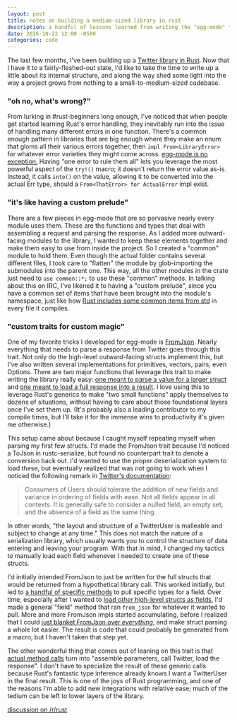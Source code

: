 ```yaml
---
layout: post
title: notes on building a medium-sized library in rust
description: a handful of lessons learned from writing the "egg-mode" twitter library
date: 2016-10-22 12:00 -0500
categories: code
---
```


The last few months, I've been building up a [Twitter library in Rust][egg-mode].
Now that I have it to a fairly-fleshed-out state,
I'd like to take the time to write up a little about its internal structure,
and along the way shed some light into the way a project grows from nothing
to a small-to-medium-sized codebase.

[egg-mode]: https://crates.io/crates/egg-mode

### "oh no, what's wrong?"

From lurking in #rust-beginners long enough,
I've noticed that when people get started learning Rust's error handling,
they inevitably run into the issue of handling many different errors in one function.
There's a common enough pattern in libraries that are big enough
where they make an enum that gloms all their various errors together,
then `impl From<LibraryError>` for whatever error varieties they might come across.
[egg-mode is no exception.][error-enum]
Having "one error to rule them all" lets you leverage the most powerful aspect of the `try!()` macro;
it doesn't return the error value as-is.
Instead, it calls `into()` on the value,
allowing it to be converted into the actual Err type,
should a `From<ThatError> for ActualError` impl exist.

[error-enum]: https://shiva.icesoldier.me/doc/egg_mode/error/enum.Error.html

### "it's like having a custom prelude"

There are a few pieces in egg-mode that are so pervasive nearly every module uses them.
These are the functions and types that deal with assembling a request and parsing the response.
As I added more outward-facing modules to the library,
I wanted to keep these elements together and make them easy to use from inside the project.
So I created a "common" module to hold them.
Even though the actual folder contains several different files,
I took care to "flatten" the module by glob-importing the submodules into the parent one.
This way, all the other modules in the crate just need to `use common::*;` to use these "common" methods.
In talking about this on IRC, I've likened it to having a "custom prelude",
since you have a common set of items that have been brought into the module's namespace,
just like how [Rust includes some common items from std][prelude] in every file it compiles.

[prelude]: https://doc.rust-lang.org/std/prelude/

### "custom traits for custom magic"

One of my favorite tricks I developed for egg-mode is [FromJson][].
Nearly everything that needs to parse a response from Twitter goes through this trait.
Not only do the high-level outward-facing structs implement this,
but I've also written several implementations for primitives, vectors, pairs, even Options.
There are two major functions that leverage this trait to make writing the library really easy:
[one meant to parse a value for a larger struct][field]
and [one meant to load a full response into a result][parse_response].
I love using this to leverage Rust's generics
to make "two small functions" apply themselves to dozens of situations,
without having to care about those foundational layers once I've set them up.
(It's probably also a leading contributor to my compile times,
but I'll take it for the immense wins to productivity it's given me otherwise.)

[field]: https://github.com/QuietMisdreavus/twitter-rs/blob/67aa9a38c6dd415078afe23d6d07b03b2398ba16/src/common/from_json.rs#L159-L161
[parse_response]: https://github.com/QuietMisdreavus/twitter-rs/blob/67aa9a38c6dd415078afe23d6d07b03b2398ba16/src/common/response.rs#L376-L385
[FromJson]: https://github.com/QuietMisdreavus/twitter-rs/blob/master/src/common/from_json.rs

This setup came about because I caught myself repeating myself when parsing my first few structs.
I'd made the FromJson trait because I'd noticed a ToJson in rustc-serialize,
but found no counterpart trait to denote a conversion back out.
I'd wanted to use the proper deserialization system to load these,
but eventually realized that was not going to work
when I noticed the following remark in [Twitter's documentation][]:

[Twitter's documentation]: https://dev.twitter.com/overview/api/users

> Consumers of Users should tolerate the addition of new fields and variance in
> ordering of fields with ease. Not all fields appear in all contexts. It is
> generally safe to consider a nulled field, an empty set, and the absence of a
> field as the same thing.

In other words, "the layout and structure of a TwitterUser is malleable and subject to change at any time."
This does not match the nature of a serialization library,
which usually wants you to control the structure of data entering and leaving your program.
With that in mind, I changed my tactics
to manually load each field whenever I needed to create one of these structs.

I'd initially intended FromJson to just be written
for the full structs that would be returned from a hypothetical library call.
This worked initially, but led to [a handful of specific methods][] to pull specific types for a field.
Over time, especially after I wanted to [load *other* high-level structs as fields][cursor-init],
I'd made a general "field" method that ran `from_json` for whatever it wanted to pull.
More and more FromJson impls started accumulating,
before I realized that I could [just blanket FromJson over *everything*][impl FromJson],
and make struct parsing a whole lot easier.
The result is code that could probably be generated from a macro,
but I haven't taken that step yet.

[a handful of specific methods]: https://github.com/QuietMisdreavus/twitter-rs/blob/57727ef0ad65b4bfbe18fa27ad2e330ee1536c54/src/common.rs#L145-L159
[cursor-init]: https://github.com/QuietMisdreavus/twitter-rs/commit/686475dec299a13674952de54c212923a547241f
[impl FromJson]: https://github.com/QuietMisdreavus/twitter-rs/commit/e6917228b05e07eca099b6e428dbce839bd2a211

The other wonderful thing that comes out of leaning on this trait
is that [actual method calls][] turn into "assemble parameters, call Twitter, load the response".
I don't have to specialize the result of these generic calls
because Rust's fantastic type inference already knows I want a TwitterUser in the final result.
This is one of the joys of Rust programming,
and one of the reasons I'm able to add new integrations with relative ease;
much of the tedium can be left to lower layers of the library.

[actual method calls]: https://github.com/QuietMisdreavus/twitter-rs/blob/67aa9a38c6dd415078afe23d6d07b03b2398ba16/src/user/fun.rs#L386-L395

[discussion on /r/rust](https://www.reddit.com/r/rust/comments/58w5u3/notes_on_building_a_mediumsized_library_in_rust/)
